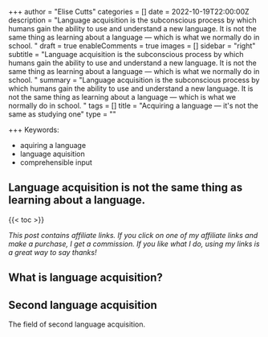 +++
author = "Elise Cutts"
categories = []
date = 2022-10-19T22:00:00Z
description = "Language acquisition is the subconscious process by which humans gain the ability to use and understand a new language. It is not the same thing as learning about a language — which is what we normally do in school.  "
draft = true
enableComments = true
images = []
sidebar = "right"
subtitle = "Language acquisition is the subconscious process by which humans gain the ability to use and understand a new language. It is not the same thing as learning about a language — which is what we normally do in school.  "
summary = "Language acquisition is the subconscious process by which humans gain the ability to use and understand a new language. It is not the same thing as learning about a language — which is what we normally do in school.  "
tags = []
title = "Acquiring a language — it's not the same as studying one"
type = ""

+++
Keywords: 

* aquiring a language
* language aquisition
* comprehensible input

## Language acquisition is not the same thing as learning about a language.

{{< toc >}}

_This post contains affiliate links. If you click on one of my affiliate links and make a purchase, I get a commission. If you like what I do, using my links is a great way to say thanks!_ 

## What is language acquisition?

## Second language acquisition

The field of second language acquisition. 